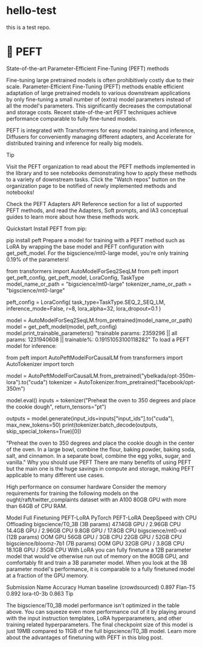 # hello-test
this is a test repo.

# 🤗 PEFT

State-of-the-art Parameter-Efficient Fine-Tuning (PEFT) methods

Fine-tuning large pretrained models is often prohibitively costly due to their scale. Parameter-Efficient Fine-Tuning (PEFT) methods enable efficient adaptation of large pretrained models to various downstream applications by only fine-tuning a small number of (extra) model parameters instead of all the model's parameters. This significantly decreases the computational and storage costs. Recent state-of-the-art PEFT techniques achieve performance comparable to fully fine-tuned models.

PEFT is integrated with Transformers for easy model training and inference, Diffusers for conveniently managing different adapters, and Accelerate for distributed training and inference for really big models.

Tip

Visit the PEFT organization to read about the PEFT methods implemented in the library and to see notebooks demonstrating how to apply these methods to a variety of downstream tasks. Click the "Watch repos" button on the organization page to be notified of newly implemented methods and notebooks!

Check the PEFT Adapters API Reference section for a list of supported PEFT methods, and read the Adapters, Soft prompts, and IA3 conceptual guides to learn more about how these methods work.

Quickstart
Install PEFT from pip:

pip install peft
Prepare a model for training with a PEFT method such as LoRA by wrapping the base model and PEFT configuration with get_peft_model. For the bigscience/mt0-large model, you're only training 0.19% of the parameters!

from transformers import AutoModelForSeq2SeqLM
from peft import get_peft_config, get_peft_model, LoraConfig, TaskType
model_name_or_path = "bigscience/mt0-large"
tokenizer_name_or_path = "bigscience/mt0-large"

peft_config = LoraConfig(
    task_type=TaskType.SEQ_2_SEQ_LM, inference_mode=False, r=8, lora_alpha=32, lora_dropout=0.1
)

model = AutoModelForSeq2SeqLM.from_pretrained(model_name_or_path)
model = get_peft_model(model, peft_config)
model.print_trainable_parameters()
"trainable params: 2359296 || all params: 1231940608 || trainable%: 0.19151053100118282"
To load a PEFT model for inference:

from peft import AutoPeftModelForCausalLM
from transformers import AutoTokenizer
import torch

model = AutoPeftModelForCausalLM.from_pretrained("ybelkada/opt-350m-lora").to("cuda")
tokenizer = AutoTokenizer.from_pretrained("facebook/opt-350m")

model.eval()
inputs = tokenizer("Preheat the oven to 350 degrees and place the cookie dough", return_tensors="pt")

outputs = model.generate(input_ids=inputs["input_ids"].to("cuda"), max_new_tokens=50)
print(tokenizer.batch_decode(outputs, skip_special_tokens=True)[0])

"Preheat the oven to 350 degrees and place the cookie dough in the center of the oven. In a large bowl, combine the flour, baking powder, baking soda, salt, and cinnamon. In a separate bowl, combine the egg yolks, sugar, and vanilla."
Why you should use PEFT
There are many benefits of using PEFT but the main one is the huge savings in compute and storage, making PEFT applicable to many different use cases.

High performance on consumer hardware
Consider the memory requirements for training the following models on the ought/raft/twitter_complaints dataset with an A100 80GB GPU with more than 64GB of CPU RAM.

Model	Full Finetuning	PEFT-LoRA PyTorch	PEFT-LoRA DeepSpeed with CPU Offloading
bigscience/T0_3B (3B params)	47.14GB GPU / 2.96GB CPU	14.4GB GPU / 2.96GB CPU	9.8GB GPU / 17.8GB CPU
bigscience/mt0-xxl (12B params)	OOM GPU	56GB GPU / 3GB CPU	22GB GPU / 52GB CPU
bigscience/bloomz-7b1 (7B params)	OOM GPU	32GB GPU / 3.8GB CPU	18.1GB GPU / 35GB CPU
With LoRA you can fully finetune a 12B parameter model that would've otherwise run out of memory on the 80GB GPU, and comfortably fit and train a 3B parameter model. When you look at the 3B parameter model's performance, it is comparable to a fully finetuned model at a fraction of the GPU memory.

Submission Name	Accuracy
Human baseline (crowdsourced)	0.897
Flan-T5	0.892
lora-t0-3b	0.863
Tip

The bigscience/T0_3B model performance isn't optimized in the table above. You can squeeze even more performance out of it by playing around with the input instruction templates, LoRA hyperparameters, and other training related hyperparameters. The final checkpoint size of this model is just 19MB compared to 11GB of the full bigscience/T0_3B model. Learn more about the advantages of finetuning with PEFT in this blog post.

